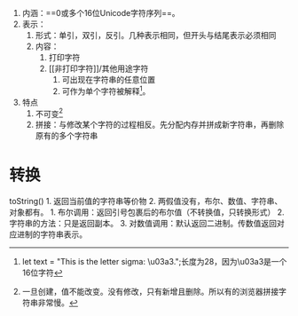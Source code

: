 1. 内涵：==0或多个16位Unicode字符序列==。
2. 表示：
	1. 形式：单引，双引，反引。几种表示相同，但开头与结尾表示必须相同
	2. 内容：
		1. 打印字符
		2. [[非打印字符]]/其他用途字符
			1. 可出现在字符串的任意位置
			2. 可作为单个字符被解释[^1]。
3. 特点
	1. 不可变[^2]
	2. 拼接：与修改某个字符的过程相反。先分配内存并拼成新字符串，再删除原有的多个字符串
# 转换
toString()
	1. 返回当前值的字符串等价物
	2. 两假值没有，布尔、数值、字符串、对象都有。
		1. 布尔调用：返回引号包裹后的布尔值（不转换值，只转换形式）
		2. 字符串的方法：只是返回副本。
		3. 对数值调用：默认返回二进制。传数值返回对应进制的字符串表示。


[^1]: let text = "This is the letter sigma: \u03a3.";长度为28，因为\u03a3是一个16位字符
[^2]: 一旦创建，值不能改变。没有修改，只有新增且删除。所以有的浏览器拼接字符串非常慢。